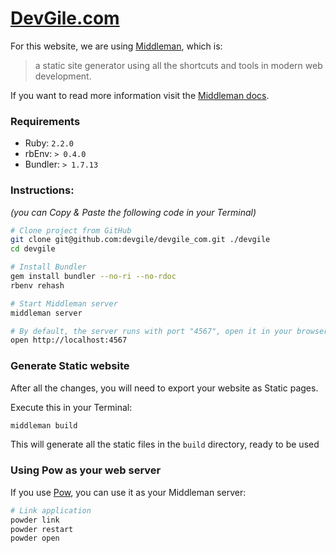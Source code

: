 # [DevGile.com](http://www.devgile.com)

For this website, we are using [Middleman](https://middlemanapp.com/), which is:

> a static site generator using all the shortcuts and tools in modern web development. 

If you want to read more information visit the [Middleman docs](https://middlemanapp.com/advanced/configuration/).


### Requirements

- Ruby: `2.2.0`
- rbEnv: `> 0.4.0`
- Bundler: `> 1.7.13`


### Instructions:

_(you can Copy & Paste the following code in your Terminal)_

```sh
# Clone project from GitHub
git clone git@github.com:devgile/devgile_com.git ./devgile
cd devgile

# Install Bundler
gem install bundler --no-ri --no-rdoc
rbenv rehash

# Start Middleman server
middleman server

# By default, the server runs with port "4567", open it in your browser:
open http://localhost:4567
```

### Generate Static website

After all the changes, you will need to export your website as Static pages.

Execute this in your Terminal:

```sh
middleman build
```

This will generate all the static files in the `build` directory, ready to be used 

### Using Pow as your web server

If you use [Pow](http://pow.cx), you can use it as your Middleman server:

```sh
# Link application
powder link
powder restart
powder open
```
